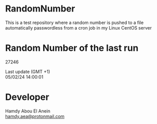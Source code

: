 # RandomNumber    
This is a test repository where a random number is pushed to a file automatically passwordless from a cron job in my Linux CentOS server    
# Random Number of the last run   
27246
      
Last update (GMT +1)    
05/02/24 14:00:01
# Developer    
Hamdy Abou El Anein   
hamdy.aea@protonmail.com
